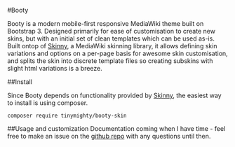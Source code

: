 #Booty

Booty is a modern mobile-first responsive MediaWiki theme built on Bootstrap 3. Designed primarily for ease of customisation to create new skins, but with an initial set of clean templates which can be used as-is.  Built ontop of [Skinny](http://github.com/tinymighty/skinny), a MediaWiki skinning library, it allows defining skin variations and options on a per-page basis for awesome skin customisation, and splits the skin into discrete template files so creating subskins with slight html variations is a breeze.

##Install

Since Booty depends on functionality provided by [Skinny](http://github.com/tinymighty/skinny), the easiest way to install is using composer.

```
composer require tinymighty/booty-skin
```

##Usage and customization
Documentation coming when I have time - feel free to make an issue on the [github repo](http://github.com/tinymighty/booty) with any questions until then.